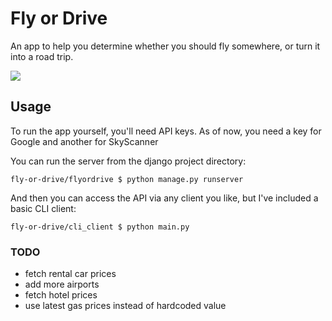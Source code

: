 # Fly or Drive

An app to help you determine whether you should fly somewhere, or turn it into a road trip.

![](media/flyordrive-example.gif)

## Usage
To run the app yourself, you'll need API keys. As of now, you need a key for Google and another for SkyScanner

You can run the server from the django project directory:

```shell
fly-or-drive/flyordrive $ python manage.py runserver
```

And then you can access the API via any client you like, but I've included a basic CLI client:

```shell
fly-or-drive/cli_client $ python main.py

```

### TODO
- fetch rental car prices
- add more airports
- fetch hotel prices
- use latest gas prices instead of hardcoded value

